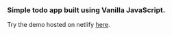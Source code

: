 
### Simple todo app built using Vanilla JavaScript.

Try the demo hosted on netlify [here](https://competent-kirch-9fa030.netlify.app/).

